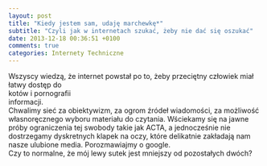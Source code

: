 ```yaml
---
layout: post
title: "Kiedy jestem sam, udaję marchewkę*"
subtitle: "Czyli jak w internetach szukać, żeby nie dać się oszukać"
date: 2013-12-18 00:36:51 +0100
comments: true
categories: Internety Techniczne
---
```

<div class="inline">Wszyscy wiedzą, że internet powstał po to, żeby przeciętny człowiek miał łatwy dostęp do </div><div class="cross">kotów i pornografii</div><div class="inline">informacji.</div>
Chwalimy sieć za obiektywizm, za ogrom źródeł wiadomości, za możliwość własnoręcznego wyboru materiału do czytania. Wściekamy się na jawne próby ograniczenia tej swobody takie jak ACTA, a jednocześnie nie dostrzegamy dyskretnych klapek na oczy, które delikatnie zakładają nam nasze ulubione media. Porozmawiajmy o google.
<!-- more -->
<div class="subtitle">Czy to normalne, że mój lewy sutek jest mniejszy od pozostałych dwóch?</div>